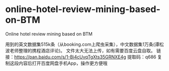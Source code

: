 # online-hotel-review-mining-based-on-BTM
Online hotel review mining based on BTM

用到的英文数据集515k条（从booking.com上爬虫采集），中文数据集1万条(谭松波老师整理的携程酒店评论)。
文件太大无法上传，如有需要百度云盘自取。
链接：https://pan.baidu.com/s/1-Bi4cUvqTgXts35GRNXE4g 
提取码：q686 
复制这段内容后打开百度网盘手机App，操作更方便哦

